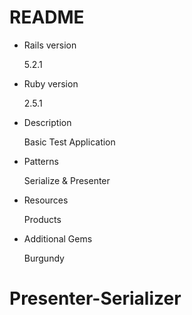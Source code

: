 # README

* Rails version
	
	5.2.1

* Ruby version

	2.5.1

* Description
	
	Basic Test Application

* Patterns

	Serialize & Presenter

* Resources
	
	Products

* Additional Gems

	Burgundy

# Presenter-Serializer
